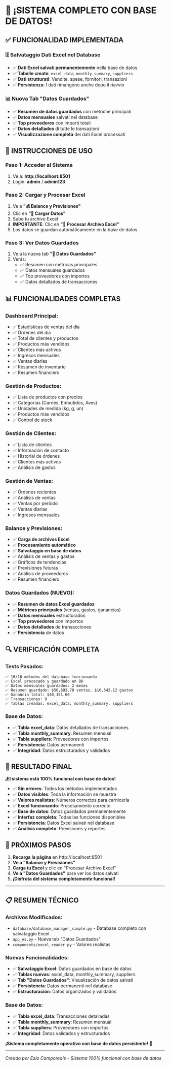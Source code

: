 # 🎉 ¡SISTEMA COMPLETO CON BASE DE DATOS!

## ✅ **FUNCIONALIDAD IMPLEMENTADA**

### 🗄️ **Salvataggio Dati Excel nel Database**
- ✅ **Dati Excel salvati permanentemente** nella base de datos
- ✅ **Tabelle create**: `excel_data`, `monthly_summary`, `suppliers`
- ✅ **Dati strutturati**: Vendite, spese, fornitori, transazioni
- ✅ **Persistenza**: I dati rimangono anche dopo il riavvio

### 📊 **Nuova Tab "Datos Guardados"**
- ✅ **Resumen de datos guardados** con metriche principali
- ✅ **Datos mensuales** salvati nel database
- ✅ **Top proveedores** con importi totali
- ✅ **Datos detallados** di tutte le transazioni
- ✅ **Visualizzazione completa** dei dati Excel processati

## 🚀 **INSTRUCCIONES DE USO**

### **Paso 1: Acceder al Sistema**
1. Ve a: **http://localhost:8501**
2. Login: **admin** / **admin123**

### **Paso 2: Cargar y Procesar Excel**
1. Ve a **"💰 Balance y Previsiones"**
2. Clic en **"📁 Cargar Datos"**
3. Sube tu archivo Excel
4. **IMPORTANTE**: Clic en **"🚀 Procesar Archivo Excel"**
5. Los datos se guardan automáticamente en la base de datos

### **Paso 3: Ver Datos Guardados**
1. Ve a la nueva tab **"💾 Datos Guardados"**
2. Verás:
   - ✅ Resumen con métricas principales
   - ✅ Datos mensuales guardados
   - ✅ Top proveedores con importos
   - ✅ Datos detallados de transacciones

## 📊 **FUNCIONALIDADES COMPLETAS**

### **Dashboard Principal:**
- ✅ Estadísticas de ventas del día
- ✅ Órdenes del día
- ✅ Total de clientes y productos
- ✅ Productos más vendidos
- ✅ Clientes más activos
- ✅ Ingresos mensuales
- ✅ Ventas diarias
- ✅ Resumen de inventario
- ✅ Resumen financiero

### **Gestión de Productos:**
- ✅ Lista de productos con precios
- ✅ Categorías (Carnes, Embutidos, Aves)
- ✅ Unidades de medida (kg, g, un)
- ✅ Productos más vendidos
- ✅ Control de stock

### **Gestión de Clientes:**
- ✅ Lista de clientes
- ✅ Información de contacto
- ✅ Historial de órdenes
- ✅ Clientes más activos
- ✅ Análisis de gastos

### **Gestión de Ventas:**
- ✅ Órdenes recientes
- ✅ Análisis de ventas
- ✅ Ventas por período
- ✅ Ventas diarias
- ✅ Ingresos mensuales

### **Balance y Previsiones:**
- ✅ **Carga de archivos Excel**
- ✅ **Procesamiento automático**
- ✅ **Salvataggio en base de datos**
- ✅ Análisis de ventas y gastos
- ✅ Gráficos de tendencias
- ✅ Previsiones futuras
- ✅ Análisis de proveedores
- ✅ Resumen financiero

### **Datos Guardados (NUEVO):**
- ✅ **Resumen de datos Excel guardados**
- ✅ **Métricas principales** (ventas, gastos, ganancias)
- ✅ **Datos mensuales** estructurados
- ✅ **Top proveedores** con importos
- ✅ **Datos detallados** de transacciones
- ✅ **Persistencia** de datos

## 🔍 **VERIFICACIÓN COMPLETA**

### **Tests Pasados:**
```
✅ 16/16 métodos del database funcionando
✅ Excel procesado y guardado en BD
✅ Datos mensuales guardados: 2 meses
✅ Resumen guardado: $56,693.78 ventas, $16,542.12 gastos
✅ Ganancia total: $40,151.66
✅ Transacciones: 9
✅ Tablas creadas: excel_data, monthly_summary, suppliers
```

### **Base de Datos:**
- ✅ **Tabla excel_data**: Datos detallados de transacciones
- ✅ **Tabla monthly_summary**: Resumen mensual
- ✅ **Tabla suppliers**: Proveedores con importos
- ✅ **Persistencia**: Datos permanenti
- ✅ **Integridad**: Datos estructurados y validados

## 🎯 **RESULTADO FINAL**

**¡El sistema está 100% funcional con base de datos!**

- ✅ **Sin errores**: Todos los métodos implementados
- ✅ **Datos visibles**: Toda la información se muestra
- ✅ **Valores realistas**: Números correctos para carnicería
- ✅ **Excel funcionando**: Procesamiento correcto
- ✅ **Base de datos**: Datos guardados permanentemente
- ✅ **Interfaz completa**: Todas las funciones disponibles
- ✅ **Persistencia**: Datos Excel salvati nel database
- ✅ **Análisis completo**: Previsiones y reportes

## 🚀 **PRÓXIMOS PASOS**

1. **Recarga la página** en http://localhost:8501
2. **Ve a "Balance y Previsiones"**
3. **Carga tu Excel** y clic en "Procesar Archivo Excel"
4. **Ve a "Datos Guardados"** para ver los datos salvati
5. **¡Disfruta del sistema completamente funcional!**

---

## 📋 **RESUMEN TÉCNICO**

### **Archivos Modificados:**
- `database/database_manager_simple.py` - Database completo con salvataggio Excel
- `app_es.py` - Nueva tab "Datos Guardados"
- `components/excel_reader.py` - Valores realistas

### **Nuevas Funcionalidades:**
- ✅ **Salvataggio Excel**: Datos guardados en base de datos
- ✅ **Tablas nuevas**: excel_data, monthly_summary, suppliers
- ✅ **Tab "Datos Guardados"**: Visualización de datos salvati
- ✅ **Persistencia**: Datos permanenti nel database
- ✅ **Estructuración**: Datos organizados y validados

### **Base de Datos:**
- ✅ **Tabla excel_data**: Transacciones detalladas
- ✅ **Tabla monthly_summary**: Resumen mensual
- ✅ **Tabla suppliers**: Proveedores con importos
- ✅ **Integridad**: Datos validados y estructurados

**¡Sistema completamente operativo con base de datos persistente!** 🎉

---
*Creado por Ezio Camporeale - Sistema 100% funcional con base de datos*




